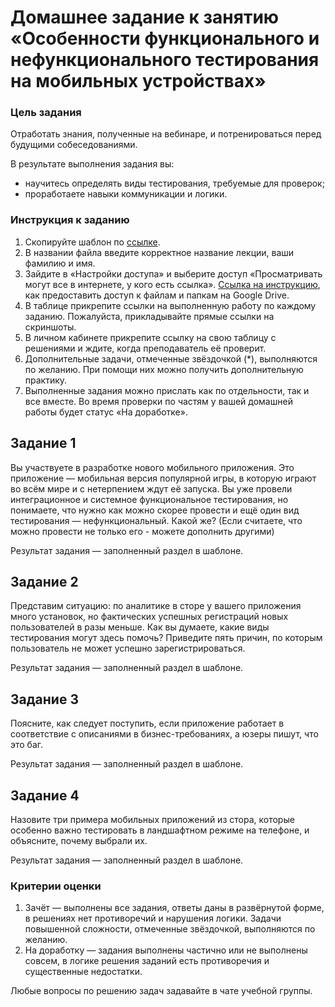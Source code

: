 # Домашнее задание к занятию «Особенности функционального и нефункционального тестирования на мобильных устройствах»

### Цель задания

Отработать знания, полученные на вебинаре, и потренироваться перед будущими собеседованиями.

В результате выполнения задания вы:

- научитесь определять виды тестирования, требуемые для проверок;
- проработаете навыки коммуникации и логики.

### Инструкция к заданию

1. Скопируйте шаблон по [ссылке](https://docs.google.com/document/d/1UNTO_GtAS7kLxM8hbalMXmF1Sua-0_TgOOfJCCydZc0/edit?usp=sharing).
2. В названии файла введите корректное название лекции, ваши фамилию и имя.
3. Зайдите в «Настройки доступа» и выберите доступ «Просматривать могут все в интернете, у кого есть ссылка». [Ссылка на инструкцию](https://support.google.com/docs/answer/2494822?hl=ru&co=GENIE.Platform%3DDesktop), как предоставить доступ к файлам и папкам на Google Drive.
4. В таблице прикрепите ссылки на выполненную работу по каждому заданию. Пожалуйста, прикладывайте прямые ссылки на скриншоты.
5. В личном кабинете прикрепите ссылку на свою таблицу с решениями и ждите, когда преподаватель её проверит.
6. Дополнительные задачи, отмеченные звёздочкой (*), выполняются по желанию. При помощи них можно получить дополнительную практику.
7. Выполненные задания можно прислать как по отдельности, так и все вместе. Во время проверки по частям у вашей домашней работы будет статус «На доработке».

## Задание 1

Вы участвуете в разработке нового мобильного приложения. Это приложение — мобильная версия популярной игры, в которую играют во всём мире и с нетерпением ждут её запуска. Вы уже провели интеграционное и системное функциональное тестирования, но понимаете, что нужно как можно скорее провести и ещё один вид тестирования — нефункциональный. Какой же?
(Если считаете, что можно провести не только его - можете дополнить другими)

Результат задания — заполненный раздел в шаблоне.

## Задание 2 

Представим ситуацию: по аналитике в сторе у вашего приложения много установок, но фактических успешных регистраций новых пользователей в разы меньше.
Как вы думаете, какие виды тестирования могут здесь помочь? Приведите пять причин, по которым пользователь не может успешно зарегистрироваться.

Результат задания — заполненный раздел в шаблоне.

## Задание 3

Поясните, как следует поступить, если приложение работает в соответствие с описаниями в бизнес-требованиях, а юзеры пишут, что это баг.

Результат задания — заполненный раздел в шаблоне.


## Задание 4

Назовите три примера мобильных приложений из стора, которые особенно важно тестировать в ландшафтном режиме на телефоне, и объясните, почему выбрали их.

Результат задания — заполненный раздел в шаблоне.


### Критерии оценки
1. Зачёт — выполнены все задания, ответы даны в развёрнутой форме, в решениях нет противоречий и нарушения логики. Задачи повышенной сложности, отмеченные звёздочкой, выполняются по желанию. 
2. На доработку — задания выполнены частично или не выполнены совсем, в логике решения заданий есть противоречия и существенные недостатки.

Любые вопросы по решению задач задавайте в чате учебной группы.
